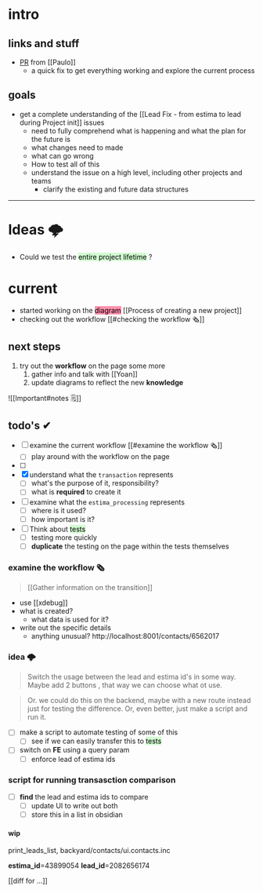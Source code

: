# intro

## links and stuff
- [PR](https://github.com/MeilleursAgents/MeilleursAgents/pull/10772/commits/b25c03a0a83f6b14d26fdcc2ad7047228b3aeb75?diff=split&w=1) from [[Paulo]]
	- a quick fix to get everything working and explore the current process

## goals
- get a complete understanding of the [[Lead Fix - from estima to lead during Project init]] issues
	- need to fully comprehend what is happening and what the plan for the future is
	- what changes need to made
	- what can go wrong
	- How to test all of this
	- understand the issue on a high level, including other projects and teams
		- clarify the existing and future data structures

---
# Ideas 🌩

- Could we test the <mark style="background: #BBFABBA6;">entire project lifetime</mark> ?

# current
- started working on the <mark style="background: #FF5582A6;">diagram</mark> [[Process of creating a new project]]
-  checking out the workflow [[#checking the workflow 🗞]]

## next steps
1. try out the **workflow** on the page some more
	1. gather info and talk with [[Yoan]]
	2. update diagrams to reflect the new **knowledge**

![[Important#notes 🗒]]
## todo's ✔
- [ ] examine the current workflow [[#examine the workflow 🗞]]
	- [ ] play around with the workflow on the page
- [ ] 
- [x] understand what the `transaction` represents
	- [ ] what's the purpose of it, responsibility?
	- [ ] what is **required** to create it
- [ ] examine what the `estima_processing` represents
	- [ ] where is it used?
	- [ ] how important is it?
- [ ] Think about <mark style="background: #BBFABBA6;">tests</mark>
	- [ ] testing more quickly
	- [ ] **duplicate** the testing on the page within the tests themselves

### examine the workflow 🗞
> [[Gather information on the transition]]

- use [[xdebug]]
- what is created?
	- what data is used for it?
- write out the specific details 
	- anything unusual?
http://localhost:8001/contacts/6562017

### idea 🌩

> Switch the usage between the lead and estima id's in some way. Maybe add 2 buttons , that way we can choose what ot use.

> Or. we could do this on the backend, maybe with a new route instead just for testing the difference. Or, even better, just make a script and run it.

- [ ]  make a script to automate testing of some of this
	- [ ] see if we can easily transfer this to <mark style="background: #BBFABBA6;">tests</mark>
- [ ] switch on **FE** using a query param
	- [ ] enforce lead of estima ids

### script for running transasction comparison

- [ ] **find** the lead and estima ids to compare
	- [ ] update UI to write out both
	- [ ] store this in a list in obsidian

#### wip
print_leads_list, backyard/contacts/ui.contacts.inc

**estima_id**=43899054 
**lead_id**=2082656174

[[diff for ...]]